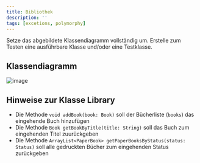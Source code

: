 ```yaml
---
title: Bibliothek
description: ''
tags: [excetions, polymorphy]
---
```


Setze das abgebildete Klassendiagramm vollständig um. Erstelle zum Testen eine ausführbare Klasse und/oder eine Testklasse.

## Klassendiagramm
![image](https://user-images.githubusercontent.com/47243617/207535156-0ea13604-66af-4219-a8ee-2c6b1b487663.png)

## Hinweise zur Klasse Library
- Die Methode `void addBook(book: Book)` soll der Bücherliste (`books`) das eingehende Buch hinzufügen
- Die Methode `Book getBookByTitle(title: String)` soll das Buch zum eingehenden Titel zuurückgeben
- Die Methode `ArrayList<PaperBook> getPaperBooksByStatus(status: Status)` soll alle gedruckten Bücher zum eingehenden Status zurückgeben
